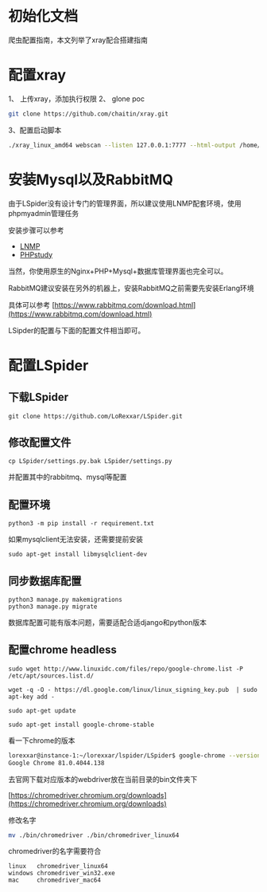 # 初始化文档

爬虫配置指南，本文列举了xray配合搭建指南

# 配置xray

1、 上传xray，添加执行权限
2、 glone poc

```bash
git clone https://github.com/chaitin/xray.git
```

3、配置启动脚本

```bash
./xray_linux_amd64 webscan --listen 127.0.0.1:7777 --html-output /home/wwwroot/default/xray/a.html
```

# 安装Mysql以及RabbitMQ

由于LSpider没有设计专门的管理界面，所以建议使用LNMP配套环境，使用phpmyadmin管理任务

安装步骤可以参考

- [LNMP](https://lnmp.org/)
- [PHPstudy](https://www.xp.cn/)

当然，你使用原生的Nginx+PHP+Mysql+数据库管理界面也完全可以。

RabbitMQ建议安装在另外的机器上，安装RabbitMQ之前需要先安装Erlang环境

具体可以参考
[https://www.rabbitmq.com/download.html](https://www.rabbitmq.com/download.html)

LSipder的配置与下面的配置文件相当即可。

# 配置LSpider

## 下载LSpider

```
git clone https://github.com/LoRexxar/LSpider.git
```

## 修改配置文件

```
cp LSpider/settings.py.bak LSpider/settings.py
```

并配置其中的rabbitmq、mysql等配置

## 配置环境

```
python3 -m pip install -r requirement.txt
```

如果mysqlclient无法安装，还需要提前安装

```
sudo apt-get install libmysqlclient-dev
```

## 同步数据库配置

```
python3 manage.py makemigrations
python3 manage.py migrate
```

数据库配置可能有版本问题，需要适配合适django和python版本

## 配置chrome headless

```
sudo wget http://www.linuxidc.com/files/repo/google-chrome.list -P /etc/apt/sources.list.d/

wget -q -O - https://dl.google.com/linux/linux_signing_key.pub  | sudo apt-key add -

sudo apt-get update

sudo apt-get install google-chrome-stable
```

看一下chrome的版本

```bash
lorexxar@instance-1:~/lorexxar/lspider/LSpider$ google-chrome --version
Google Chrome 81.0.4044.138 
```

去官网下载对应版本的webdriver放在当前目录的bin文件夹下

[https://chromedriver.chromium.org/downloads](https://chromedriver.chromium.org/downloads)

修改名字
```bash
mv ./bin/chromedriver ./bin/chromedriver_linux64

```

chromedriver的名字需要符合
```
linux   chromedriver_linux64
windows chromedriver_win32.exe
mac     chromedriver_mac64
```

